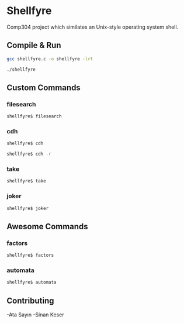 # Shellfyre

Comp304 project which similates an Unix-style operating system shell.

## Compile & Run

```bash
gcc shellfyre.c -o shellfyre -lrt
```

```bash
./shellfyre
```

## Custom Commands

### filesearch

```bash
shellfyre$ filesearch 
```

### cdh

```bash
shellfyre$ cdh 
```

```bash
shellfyre$ cdh -r
```

### take
```bash
shellfyre$ take
```
### joker

```bash
shellfyre$ joker
```
## Awesome Commands

### factors

```bash
shellfyre$ factors
```

### automata

```bash
shellfyre$ automata
```

## Contributing
-Ata Sayın
-Sinan Keser
